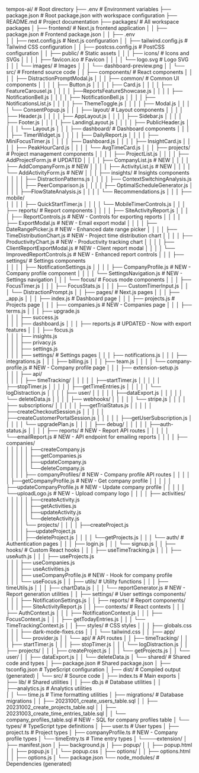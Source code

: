tempos-ai/                         # Root directory
├── .env                          # Environment variables
├── package.json                  # Root package.json with workspace configuration
├── README.md                     # Project documentation
├── packages/                     # All workspace packages
│   ├── frontend/                 # Next.js frontend application
│   │   ├── package.json          # Frontend package.json
│   │   ├── .env          
│   │   ├── next.config.js        # Next.js configuration
│   │   ├── tailwind.config.js    # Tailwind CSS configuration
│   │   ├── postcss.config.js     # PostCSS configuration
│   │   ├── public/               # Static assets
│   │   │   ├── icons/            # Icons and SVGs
│   │   │   │   ├── favicon.ico   # Favicon
│   │   │   │   └── logo.svg      # Logo SVG
│   │   │   └── images/           # Images
│   │   │       └── dashboard-preview.png
│   │   └── src/                  # Frontend source code
│   │       ├── components/       # React components
│   │       │   │   ├── DistractionPromptModal.js
│   │       │   ├── common/       # Common UI components
│   │       │   │   ├── Button.js 
│   │       │   │   ├── Card.js
│   │       │   │   ├── FeatureCarousel.js
│   │       │   │   ├──ReportsFeatureShowcase.js
│   │       │   │   ├── NotificationBell.js
│   │       │   │   ├── NotificationBell.js
│   │       │   │   ├── NotificationsList.js
│   │       │   │   ├── ThemeToggle.js
│   │       │   │   ├── Modal.js
│   │       │   │   └── ConsentPopup.js
│   │       │   ├── layout/       # Layout components
│   │       │   │   ├── Header.js
│   │       │   │   ├── AppLayout.js
│   │       │   │   ├── Sidebar.js
│   │       │   │   ├── Footer.js
│   │       │   │   ├── LandingLayout.js
│   │       │   │   ├── PublicHeader.js
│   │       │   │   └── Layout.js
│   │       │   ├── dashboard/    # Dashboard components
│   │       │   │   ├── TimerWidget.js
│   │       │   │   ├── DailyReport.js
│   │       │   │   ├── MiniFocusTimer.js
│   │       │   │   ├── Dashboard.js
│   │       │   │   ├── InsightCard.js
│   │       │   │   ├── PeakHourCard.js
│   │       │   │   └── AvgTimeCard.js
│   │       │   ├── projects/     # Project management components
│   │       │   │   ├── ProjectList.js
│   │       │   │   ├── AddProjectForm.js  # UPDATED
│   │       │   │   ├── CompanyList.js     # NEW
│   │       │   │   ├── AddCompanyForm.js  # NEW
│   │       │   │   ├── ActivityList.js    # NEW
│   │       │   │   └── AddActivityForm.js # NEW
│   │       │   ├── insights/     # Insights components   
│   │       │   │   ├── DistractionPatterns.js
│   │       │   │   ├── ContextSwitchingAnalysis.js
│   │       │   │   ├── PeerComparison.js
│   │       │   │   ├── OptimalScheduleGenerator.js
│   │       │   │   ├──FlowStateAnalysis.js
│   │       │   │   └── Recommendations.js
│   │       │   ├── mobile/      
│   │       │   │   ├── QuickStartTimer.js
│   │       │   │   └── MobileTimerControls.js
│   │       │   ├── reports/     # Report components
│   │       │   │   ├── SiteActivityReport.js
│   │       │   │   ├── ReportControls.js        # NEW - Controls for exporting reports
│   │       │   │   ├── ExportModal.js           # NEW - Email export modal
│   │       │   │   ├── DateRangePicker.js       # NEW - Enhanced date range picker
│   │       │   │   ├── TimeDistributionChart.js # NEW - Project time distribution chart
│   │       │   │   ├── ProductivityChart.js     # NEW - Productivity tracking chart
│   │       │   │   ├── ClientReportExportModal.js  # NEW - Client report modal
│   │       │   │   └── ImprovedReportControls.js   # NEW - Enhanced report controls
│   │       │   ├── settings/     # Settings components            
│   │       │   │   ├── NotificationSettings.js
│   │       │   │   ├── CompanyProfile.js         # NEW - Company profile component
│   │       │   │   └── SettingsNavigation.js     # NEW - Settings navigation
│   │       │   └── focus/        # Focus mode components
│   │       │       ├── FocusTimer.js
│   │       │       ├── FocusStats.js
│   │       │       ├── CustomTimerInput.js
│   │       │       └── DistractionPrompt.js
│   │       ├── pages/            # Next.js pages
│   │       │   ├── _app.js
│   │       │   ├── index.js      # Dashboard page
│   │       │   ├── projects.js   # Projects page
│   │       │   ├── companies.js  # NEW - Companies page
│   │       │   ├── terms.js 
│   │       │   ├── upgrade.js  
│   │       │   ├── success.js   
│   │       │   ├── dashboard.js
│   │       │   ├── reports.js    # UPDATED - Now with export features
│   │       │   ├── focus.js     
│   │       │   ├── insights.js      
│   │       │   ├── privacy.js    
│   │       │   ├── settings.js   
│   │       │   ├── settings/     # Settings pages
│   │       │       ├── notifications.js
│   │       │       ├── integrations.js
│   │       │       ├── billing.js
│   │       │       ├── team.js
│   │       │   │   └── company-profile.js     # NEW - Company profile page
│   │       │   ├── extension-setup.js  
│   │       │   ├── api/            
│   │       │   │     ├──  timeTracking/
│   │       │   │     │     ├──startTimer.js
│   │       │   │     │     ├──stopTimer.js
│   │       │   │     │     ├──getTimeEntries.js
│   │       │   │     │     └── logDistraction.js
│   │       │   │     ├──  user/
│   │       │   │     │     ├──dataExport.js
│   │       │   │     │     └── deleteData.js
│   │       │   │     ├── webhooks/
│   │       │   │     │     └── stripe.js
│   │       │   │     ├──  subscriptions/
│   │       │   │     │     ├──getTrialStatus.js
│   │       │   │     │     ├──createCheckoutSession.js
│   │       │   │     │     ├──createCustomerPortalSession.js
│   │       │   │     │     ├──getUserSubscription.js
│   │       │   │     │     └── upgradePlan.js
│   │       │   │     ├──  debug/
│   │       │   │     │     ├──auth-status.js
│   │       │   │     ├──  reports/                # NEW - Report API routes
│   │       │   │     │     └──emailReport.js      # NEW - API endpoint for emailing reports
│   │       │   │     ├── companies/              
│   │       │   │     │     ├──createCompany.js    
│   │       │   │     │     ├──getCompanies.js     
│   │       │   │     │     ├──updateCompany.js    
│   │       │   │     │     └──deleteCompany.js    
│   │       │   │     ├── companyProfiles/         # NEW - Company profile API routes
│   │       │   │     │     ├──getCompanyProfile.js # NEW - Get company profile
│   │       │   │     │     ├──updateCompanyProfile.js # NEW - Update company profile
│   │       │   │     │     └──uploadLogo.js        # NEW - Upload company logo
│   │       │   │     ├── activities/              
│   │       │   │     │     ├──createActivity.js   
│   │       │   │     │     ├──getActivities.js    
│   │       │   │     │     ├──updateActivity.js   
│   │       │   │     │     └──deleteActivity.js   
│   │       │   │     └── projects/
│   │       │   │           ├──createProject.js     
│   │       │   │           ├──updateProject.js     
│   │       │   │           ├──deleteProject.js
│   │       │   │           └──getProjects.js
│   │       │   └── auth/         # Authentication pages
│   │       │       ├── login.js
│   │       │       └── signup.js
│   │       ├── hooks/            # Custom React hooks
│   │       │   ├── useTimeTracking.js
│   │       │   ├── useAuth.js
│   │       │   ├── useProjects.js        
│   │       │   ├── useCompanies.js       
│   │       │   ├── useActivities.js  
│   │       │   ├── useCompanyProfile.js  # NEW - Hook for company profile    
│   │       │   └── useFocus.js
│   │       ├── utils/            # Utility functions
│   │       │   ├── timeUtils.js
│   │       │   ├── chartData.js
│   │       │   └── reportGenerator.js   # NEW - Report generation utilities
│   │       ├── settings/         # User settings components/            
│   │       │   ├── NotificationSettings.js
│   │       ├── reports/          # Report components/            
│   │       │   ├── SiteActivityReport.js
│   │       ├── contexts/         # React contexts
│   │       │   ├── AuthContext.js
│   │       │   ├── NotificationContext.js
│   │       │   ├── FocusContext.js
│   │       │   ├── getTodayEntries.js
│   │       │   └── TimeTrackingContext.js
│   │       ├── styles/           # CSS styles
│   │       │   ├── globals.css
│   │       │   ├── dark-mode-fixes.css
│   │       │   └── tailwind.css
│   │       ├── app/             
│   │       │   └── provider.js
│   │       └── api/              # API routes
│   │           ├── timeTracking/
│   │           │   ├── startTimer.js
│   │           │   ├── stopTimer.js
│   │           │   └── logDistraction.js
│   │           ├── projects/
│   │           │   ├── createProject.js
│   │           │   └── getProjects.js
│   │           └── user/
│   │               ├── dataExport.js
│   │               └── deleteData.js
│   └── shared/                  # Shared code and types
│       ├── package.json         # Shared package.json
│       ├── tsconfig.json        # TypeScript configuration
│       ├── dist/                # Compiled output (generated)
│       └── src/                 # Source code
│           ├── index.ts         # Main exports
│           ├── lib/             # Shared utilities
│           │   ├── db.js        # Database utilities
│           │   ├──analytics.js  # Analytics utilities       
│           │   └── time.js      # Time formatting utilities
│           ├── migrations/      # Database migrations
│           │   ├── 20231001_create_users_table.sql
│           │   ├── 20231002_create_projects_table.sql
│           │   ├── 20231003_create_time_entries_table.sql
│           │   └── company_profiles_table.sql  # NEW - SQL for company profiles table
│           └── types/           # TypeScript type definitions
│               ├── user.ts      # User types
│               ├── project.ts   # Project types
│               ├── companyProfile.ts   # NEW - Company profile types
│               └── timeEntry.ts # Time entry types
│   └────extension/ 
│      ├── manifest.json
│      ├── background.js
│      ├── popup/
│      │   ├── popup.html
│      │   ├── popup.js
│      │   └── popup.css
│      ├── options/
│      │   ├── options.html
│      │   ├── options.js
│      └── package.json
└── node_modules/                # Dependencies (generated)